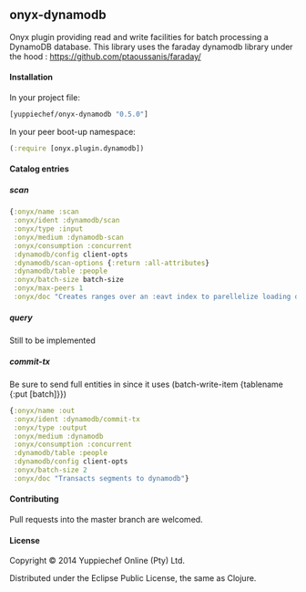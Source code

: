 ## onyx-dynamodb

Onyx plugin providing read and write facilities for batch processing a DynamoDB database. This library uses the faraday dynamodb library under the hood : https://github.com/ptaoussanis/faraday/

#### Installation

In your project file:

```clojure
[yuppiechef/onyx-dynamodb "0.5.0"]
```

In your peer boot-up namespace:

```clojure
(:require [onyx.plugin.dynamodb])
```

#### Catalog entries

##### scan
```clojure
{:onyx/name :scan
 :onyx/ident :dynamodb/scan
 :onyx/type :input
 :onyx/medium :dynamodb-scan
 :onyx/consumption :concurrent
 :dynamodb/config client-opts
 :dynamodb/scan-options {:return :all-attributes}
 :dynamodb/table :people
 :onyx/batch-size batch-size
 :onyx/max-peers 1
 :onyx/doc "Creates ranges over an :eavt index to parellelize loading datoms downstream"}
```

##### query

Still to be implemented

##### commit-tx

Be sure to send full entities in since it uses (batch-write-item {tablename {:put [batch]}})

```clojure
{:onyx/name :out
 :onyx/ident :dynamodb/commit-tx
 :onyx/type :output
 :onyx/medium :dynamodb
 :onyx/consumption :concurrent
 :dynamodb/table :people
 :dynamodb/config client-opts
 :onyx/batch-size 2
 :onyx/doc "Transacts segments to dynamodb"}
```

#### Contributing

Pull requests into the master branch are welcomed.

#### License

Copyright © 2014 Yuppiechef Online (Pty) Ltd.

Distributed under the Eclipse Public License, the same as Clojure.
